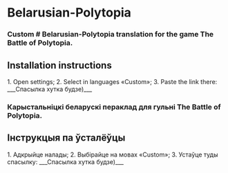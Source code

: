 # Belarusian-Polytopia
<h3 align="left">Custom # Belarusian-Polytopia translation for the game The Battle of Polytopia.</h3>
<h2 align="left">Installation instructions</h2>
1. Open settings;
2. Select in languages «Сustom»;
3. Paste the link there:
___Спасылка хутка будзе)___

<h3 align="left">Карыстальніцкі беларускі пераклад для гульні The Battle of Polytopia.</h3>
<h2 align="left">Інструкцыя па ўсталёўцы</h2>
1. Адкрыйце налады;
2. Выбірайце на мовах «Custom»;
3. Устаўце туды спасылку:
___Спасылка хутка будзе)___